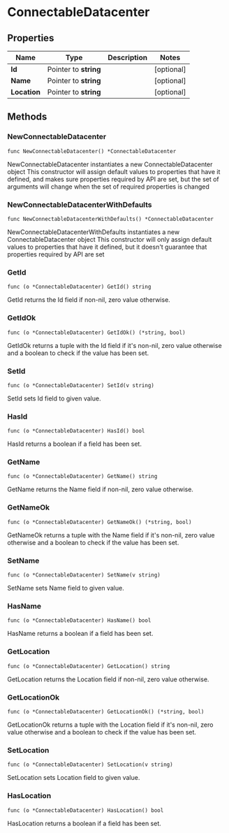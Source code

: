 # ConnectableDatacenter

## Properties

|Name | Type | Description | Notes|
|------------ | ------------- | ------------- | -------------|
|**Id** | Pointer to **string** |  | [optional] |
|**Name** | Pointer to **string** |  | [optional] |
|**Location** | Pointer to **string** |  | [optional] |

## Methods

### NewConnectableDatacenter

`func NewConnectableDatacenter() *ConnectableDatacenter`

NewConnectableDatacenter instantiates a new ConnectableDatacenter object
This constructor will assign default values to properties that have it defined,
and makes sure properties required by API are set, but the set of arguments
will change when the set of required properties is changed

### NewConnectableDatacenterWithDefaults

`func NewConnectableDatacenterWithDefaults() *ConnectableDatacenter`

NewConnectableDatacenterWithDefaults instantiates a new ConnectableDatacenter object
This constructor will only assign default values to properties that have it defined,
but it doesn't guarantee that properties required by API are set

### GetId

`func (o *ConnectableDatacenter) GetId() string`

GetId returns the Id field if non-nil, zero value otherwise.

### GetIdOk

`func (o *ConnectableDatacenter) GetIdOk() (*string, bool)`

GetIdOk returns a tuple with the Id field if it's non-nil, zero value otherwise
and a boolean to check if the value has been set.

### SetId

`func (o *ConnectableDatacenter) SetId(v string)`

SetId sets Id field to given value.

### HasId

`func (o *ConnectableDatacenter) HasId() bool`

HasId returns a boolean if a field has been set.

### GetName

`func (o *ConnectableDatacenter) GetName() string`

GetName returns the Name field if non-nil, zero value otherwise.

### GetNameOk

`func (o *ConnectableDatacenter) GetNameOk() (*string, bool)`

GetNameOk returns a tuple with the Name field if it's non-nil, zero value otherwise
and a boolean to check if the value has been set.

### SetName

`func (o *ConnectableDatacenter) SetName(v string)`

SetName sets Name field to given value.

### HasName

`func (o *ConnectableDatacenter) HasName() bool`

HasName returns a boolean if a field has been set.

### GetLocation

`func (o *ConnectableDatacenter) GetLocation() string`

GetLocation returns the Location field if non-nil, zero value otherwise.

### GetLocationOk

`func (o *ConnectableDatacenter) GetLocationOk() (*string, bool)`

GetLocationOk returns a tuple with the Location field if it's non-nil, zero value otherwise
and a boolean to check if the value has been set.

### SetLocation

`func (o *ConnectableDatacenter) SetLocation(v string)`

SetLocation sets Location field to given value.

### HasLocation

`func (o *ConnectableDatacenter) HasLocation() bool`

HasLocation returns a boolean if a field has been set.


